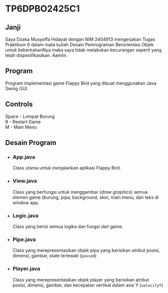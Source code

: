 # TP6DPBO2425C1
## Janji
Saya Dzaka Musyaffa Hidayat dengan NIM 2404913 mengerjakan Tugas Praktikum 6 dalam mata kuliah Desain Pemrograman Berorientasi Objek untuk keberkahanNya maka saya tidak melakukan kecurangan seperti yang telah dispesifikasikan. Aamiin.

## Program  
Program implementasi game Flappy Bird yang dibuat menggunakan Java Swing GUI.  

## Controls  
Space - Lompat Burung  
R - Restart Game  
M - Main Menu  

## Desain Program  
- ### App.java  
  Class utama untuk menjalankan aplikasi Flappy Bird.
- ### View.java
  Class yang berfungsi untuk menggambar (_draw graphics_) semua elemen game (burung, pipa, background, skor, main menu, dan teks di window app.  
- ### Logic.java
  Class yang berisi semua logika dan fungsi dari game. 
- ### Pipe.java
  Class yang merepresentasikan objek pipa yang berisikan atribut posisi, dimensi, gambar, state terlewati (``passed``)  
- ### Player.java
  Class yang merepresentasikan objek player yang berisikan atribut posisi, dimensi, gambar, dan kecepatan vertikal dalam axis Y (``velocityY``)  

